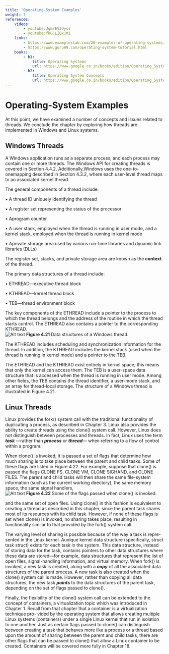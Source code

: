 ```yaml
---
title: 'Operating-System Examples'
weight: 7
references:
    videos:
        - youtube:JqmrEVJUyss
        - youtube:fkGCLIQx1MI
    links:
        - https://www.exampleslab.com/20-examples-of-operating-systems/
        - https://www.guru99.com/operating-system-tutorial.html
    books:
        - b1:
            title: Operating Systems 
            url: https://www.google.co.in/books/edition/Operating_Systems/0a-ouwEACAAJ?hl=en
        - b2:
            title: Operating System Concepts
            url: https://www.google.co.in/books/edition/Operating_System_Concepts/saoEEAAAQBAJ?hl=en&authuser=2&gbpv=0
---
```


# Operating-System Examples

At this point, we have examined a number of concepts and issues related to threads. We conclude the chapter by exploring how threads are implemented in Windows and Linux systems.

## Windows Threads

A Windows application runs as a separate process, and each process may contain one or more threads. The Windows API for creating threads is covered in Section 4.4.2. Additionally,Windows uses the one-to-onemapping described in Section 4.3.2, where each user-level thread maps to an associated kernel thread.

The general components of a thread include:

• A thread ID uniquely identifying the thread

• A register set representing the status of the processor

• Aprogram counter

• A user stack, employed when the thread is running in user mode, and a kernel stack, employed when the thread is running in kernel mode

• Aprivate storage area used by various run-time libraries and dynamic link libraries (DLLs)

The register set, stacks, and private storage area are known as the **context** of the thread.

The primary data structures of a thread include:

• ETHREAD—executive thread block

• KTHREAD—kernel thread block

• TEB—thread environment block

The key components of the ETHREAD include a pointer to the process to which the thread belongs and the address of the routine in which the thread starts control. The ETHREAD also contains a pointer to the corresponding KTHREAD.  
![Alt text](image-55.png)
**Figure 4.21** Data structures of a Windows thread.

The KTHREAD includes scheduling and synchronization information for the thread. In addition, the KTHREAD includes the kernel stack (used when the thread is running in kernel mode) and a pointer to the TEB.

The ETHREAD and the KTHREAD exist entirely in kernel space; this means that only the kernel can access them. The TEB is a user-space data structure that is accessed when the thread is running in user mode. Among other fields, the TEB contains the thread identifier, a user-mode stack, and an array for thread-local storage. The structure of a Windows thread is illustrated in Figure 4.21.

## Linux Threads

Linux provides the fork() system call with the traditional functionality of duplicating a process, as described in Chapter 3. Linux also provides the ability to create threads using the clone() system call. However, Linux does not distinguish between processes and threads. In fact, Linux uses the term **_task_** —rather than **_process_** or **_thread_**— when referring to a flow of control within a program.

When clone() is invoked, it is passed a set of flags that determine how much sharing is to take place between the parent and child tasks. Some of these flags are listed in Figure 4.22. For example, suppose that clone() is passed the flags CLONE FS, CLONE VM, CLONE SIGHAND, and CLONE FILES. The parent and child tasks will then share the same file-system information (such as the current working directory), the same memory space, the same signal handlers,  
![Alt text](image-56.png)
**Figure 4.22** Some of the flags passed when clone() is invoked.

and the same set of open files. Using clone() in this fashion is equivalent to creating a thread as described in this chapter, since the parent task shares most of its resources with its child task. However, if none of these flags is set when clone() is invoked, no sharing takes place, resulting in functionality similar to that provided by the fork() system call.

The varying level of sharing is possible because of the way a task is repre- sented in the Linux kernel. Aunique kernel data structure (specifically, struct task struct) exists for each task in the system. This data structure, instead of storing data for the task, contains pointers to other data structures where these data are stored—for example, data structures that represent the list of open files, signal-handling information, and virtual memory. When fork() is invoked, a new task is created, along with a **_copy_** of all the associated data structures of the parent process. A new task is also created when the clone() system call is made. However, rather than copying all data structures, the new task **_points_** to the data structures of the parent task, depending on the set of flags passed to clone().

Finally, the flexibility of the clone() system call can be extended to the concept of containers, a virtualization topic which was introduced in Chapter 1. Recall from that chapter that a container is a virtualization technique pro- vided by the operating system that allows creating multiple Linux systems (containers) under a single Linux kernel that run in isolation to one another. Just as certain flags passed to clone() can distinguish between creating a task that behaves more like a process or a thread based upon the amount of sharing between the parent and child tasks, there are other flags that can be passed to clone() that allow a Linux container to be created. Containers will be covered more fully in Chapter 18.